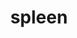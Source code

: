 ---
title: spleen
release_version: v1.2
hra_release_version:
  - v1.0
  - v1.1
  - v1.2
model_type: asct-b
description: '[Anatomical Structures, Cell Types, plus Biomarkers (ASCT+B) tables](https://hubmapconsortium.github.io/ccf/pages/ccf-anatomical-structures.html) aim to capture the nested *part_of* structure of anatomical human body parts, the typology of cells, and biomarkers used to identify cell types. The tables are authored and reviewed by an international team of experts. The spleen ASCT+B tables are derived from published literature, public datasets, unpublished studies from table authors, and input provided by Dr. Birte Steiniger, an early reviewer and leader in the field of spleen anatomy. The gene biomarkers are primarily derived from one landmark publication in humans: [(Madissoon et al. 2019)](https://doi.org/10.1186/s13059-019-1906-x). The anatomical structures and cell types of the spleen were highly influenced by work from Dr. Steiniger including: [(Steiniger 2015)](https://doi.org/10.1111/imm.12469), [(Steiniger et al. 2018)](https://doi.org/10.1038/s41598-018-34105-3), and [(Steiniger et al. 2007)](https://doi.org/10.1007/s00418-007-0320-8). Whenever possible, we used multiple sources to confirm gene and protein biomarkers and united them across cell types. Cell phenotypes, especially for protein-based assays, are highly granular with several markers listed at different expression levels. We anticipate further revision and refinement from multimodal studies that pair sequencing and imaging studies from the same human sample. In total, this table reports 37 anatomical structures, 60 cell types, and 194 biomarkers.'
creators:
  - 0000-0002-7250-3569
  - 0000-0003-4379-8967
  - 0000-0002-3882-457X
project_leads:
  - 0000-0002-3321-6137
reviewers:
  - 0000-0003-4632-0301
  - 0000-0001-7688-1439
  - 0000-0002-4404-8116
  - 0000-0002-3602-7331
  - 0000-0002-3522-8932
  - 0000-0001-7655-4833
creation_date: 2022-05-06T00:00:00
license: CC BY 4.0
publisher:  HuBMAP 
funder:  National Institutes of Health 
award_number:  OT2OD026671 
hubmap_id:  HBM772.KBNQ.742 
datatable: ASCT-B_VH_Spleen.csv
doi: https://doi.org/10.48539/HBM772.KBNQ.742
---